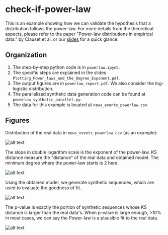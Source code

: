 # check-if-power-law

This is an example showing how we can validate the hypothesis that a distribution follows the power-law. For more details from the theoretical aspects, please refer to the paper "Power-law distributions in empirical data." by Clauset et al. or our [slides](https://github.com/xiaoylu/check-if-power-law/blob/master/Plotting_Power_laws_and_the_Degree_Exponent.pdf) for a quick glance.

## Organization
1. The step-by-step python code is in `powerlaw.ipynb`. 
2. The specific steps are explained in the slides `Plotting_Power_laws_and_the_Degree_Exponent.pdf`.
3. The output figures are in `powerlaw_report.pdf`. We also consider the log-logistic distribution.
4. The parallelized synthetic data generation code can be found at `powerlaw_synthetic_parallel.py`. 
5. The data for this example is located at `news_events_powerlaw.csv`.

## Figures 
Distribution of the real data in `news_events_powerlaw.csv` (as an example):

![alt text](https://github.com/xiaoylu/check-if-power-law/blob/master/figures/scatter.png "Distribtuion of the real data.")

The slope in double logarithm scale is the exponent of the power-law. KS distance measure the "distance" of the real data and obtained model. The minimum degree where the power-law starts is 2 here.

![alt text](https://github.com/xiaoylu/check-if-power-law/blob/master/figures/fit.png "Fit the data")

Using the obtained model, we generate synthetic sequences, which are used to evaluate the goodness of fit.

![alt text](https://github.com/xiaoylu/check-if-power-law/blob/master/figures/synthetic.png "synthetic sequences")

The p-value is exactly the portion of synthetic sequences whose KS distance is larger than the real data's. When p-value is large enough, >10% in most cases, we can say the Power-law is a plausible fit to the real data.

![alt text](https://github.com/xiaoylu/check-if-power-law/blob/master/figures/pvalue.png "pvalue")
